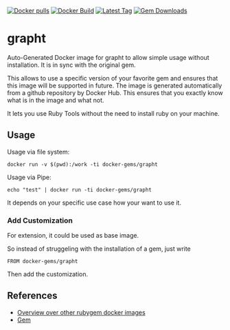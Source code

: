[![Docker pulls](https://img.shields.io/docker/pulls/rubygem/grapht.svg)](https://hub.docker.com/r/rubygem/grapht/)
[![Docker Build](https://img.shields.io/docker/automated/rubygem/grapht.svg)](https://hub.docker.com/r/rubygem/grapht/)
[![Latest Tag](https://img.shields.io/github/tag/docker-rubygem/grapht.svg)](https://hub.docker.com/r/rubygem/grapht/)
[![Gem Downloads](https://img.shields.io/gem/dt/grapht.svg)](https://rubygems.org/gems/grapht/)
# grapht

Auto-Generated Docker image for grapht to allow simple usage without installation.
It is in sync with the original gem.

This allows to use a specific version of your favorite gem and ensures that this image will be supported in future.
The image is generated automatically from a github repository by Docker Hub.
This ensures that you exactly know what is in the image and what not.

It lets you use Ruby Tools without the need to install ruby on your machine.

## Usage

Usage via file system:

`docker run -v $(pwd):/work -ti docker-gems/grapht`

Usage via Pipe:

`echo "test" | docker run -ti docker-gems/grapht`

It depends on your specific use case how your want to use it.

### Add Customization

For extension, it could be used as base image.

So instead of struggeling with the installation of a gem, just write

`FROM docker-gems/grapht`

Then add the customization.

## References

 - [Overview over other rubygem docker images](https://github.com/thinkbot/docker-rubygem)
 - [Gem](https://rubygems.org/gems/grapht/)

